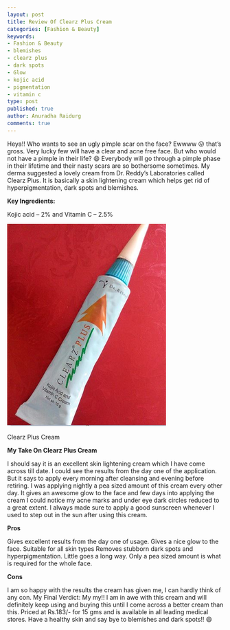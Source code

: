 ```yaml
---
layout: post
title: Review Of Clearz Plus Cream
categories: [Fashion & Beauty]
keywords:
- Fashion & Beauty
- blemishes
- clearz plus
- dark spots
- Glow
- kojic acid
- pigmentation
- vitamin c
type: post
published: true
author: Anuradha Raidurg
comments: true
---
```

Heya!!
Who wants to see an ugly pimple scar on the face? Ewwww :stuck_out_tongue: that’s gross. Very lucky few will have a clear and acne free face. But who would not have a pimple in their life? :smile: Everybody will go through a pimple phase in their lifetime and their nasty scars are so bothersome sometimes. My derma suggested a lovely cream from Dr. Reddy’s Laboratories called Clearz Plus. It is basically a skin lightening cream which helps get rid of hyperpigmentation, dark spots and blemishes.

<!--more-->
**Key Ingredients:**

Kojic acid – 2% and Vitamin C – 2.5%

<img src="/assets/IMG_20160128_122431.jpg"  />

Clearz Plus Cream

**My Take On Clearz Plus Cream**

I should say it is an excellent skin lightening cream which I have come across till date. I could see the results from the day one of the application. But it says to apply every morning after cleansing and evening before retiring. I was applying nightly a pea sized amount of this cream every other day. It gives an awesome glow to the face and few days into applying the cream I could notice my acne marks and under eye dark circles reduced to a great extent. I always made sure to apply a good sunscreen whenever I used to step out in the sun after using this cream.

**Pros**

Gives excellent results from the day one of usage.
Gives a nice glow to the face.
Suitable for all skin types
Removes stubborn dark spots and hyperpigmentation.
Little goes a long way. Only a pea sized amount is what is required for the whole face.

**Cons**

I am so happy with the results the cream has given me, I can hardly think of any con.
My Final Verdict:
My my!! I am in awe with this cream and will definitely keep using and buying this until I come across a better cream than this. Priced at Rs.183/- for 15 gms and is available in all leading medical stores. Have a healthy skin and say bye to blemishes and dark spots!! :smile:

